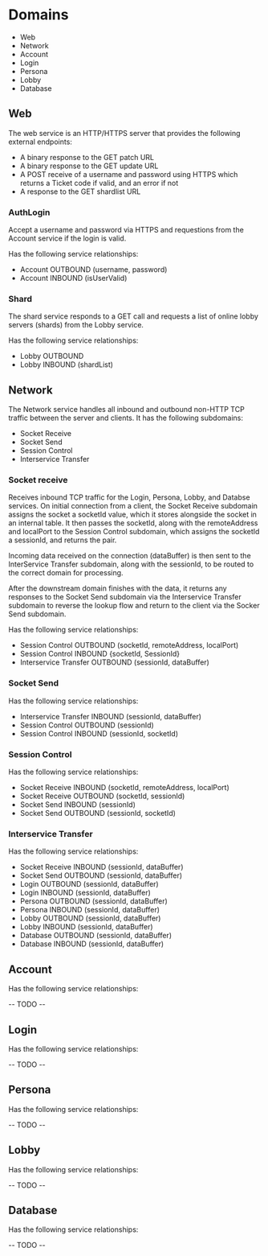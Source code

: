 # Domains

-   Web
-   Network
-   Account
-   Login
-   Persona
-   Lobby
-   Database

## Web

The web service is an HTTP/HTTPS server that provides the following external endpoints:

-   A binary response to the GET patch URL
-   A binary response to the GET update URL
-   A POST receive of a username and password using HTTPS which returns a Ticket code if valid, and an error if not
-   A response to the GET shardlist URL

### AuthLogin

Accept a username and password via HTTPS and requestions from the Account service if the login is valid.

Has the following service relationships:

-   Account OUTBOUND (username, password)
-   Account INBOUND (isUserValid)

### Shard

The shard service responds to a GET call and requests a list of online lobby servers (shards) from the Lobby service.

Has the following service relationships:

-   Lobby OUTBOUND
-   Lobby INBOUND (shardList)

## Network

The Network service handles all inbound and outbound non-HTTP TCP traffic between the server and clients. It has the following subdomains:

-   Socket Receive
-   Socket Send
-   Session Control
-   Interservice Transfer

### Socket receive

Receives inbound TCP traffic for the Login, Persona, Lobby, and Databse services. On initial connection from a client, the Socket Receive subdomain assigns the socket a socketId value, which it stores alongside the socket in an internal table. It then passes the socketId, along with the remoteAddress and localPort to the Session Control subdomain, which assigns the socketId a sessionId, and returns the pair.

Incoming data received on the connection (dataBuffer) is then sent to the InterService Transfer subdomain, along with the sessionId, to be routed to the correct domain for processing.

After the downstream domain finishes with the data, it returns any responses to the Socket Send subdomain via the Interservice Transfer subdomain to reverse the lookup flow and return to the client via the Socker Send subdomain.

Has the following service relationships:

-   Session Control OUTBOUND (socketId, remoteAddress, localPort)
-   Session Control INBOUND {socketId, SessionId}
-   Interservice Transfer OUTBOUND (sessionId, dataBuffer)

### Socket Send

Has the following service relationships:

-   Interservice Transfer INBOUND (sessionId, dataBuffer)
-   Session Control OUTBOUND (sessionId)
-   Session Control INBOUND (sessionId, socketId)

### Session Control

Has the following service relationships:

-   Socket Receive INBOUND (socketId, remoteAddress, localPort)
-   Socket Receive OUTBOUND (socketId, sessionId)
-   Socket Send INBOUND (sessionId)
-   Socket Send OUTBOUND (sessionId, socketId)

### Interservice Transfer

Has the following service relationships:

-   Socket Receive INBOUND (sessionId, dataBuffer)
-   Socket Send OUTBOUND (sessionId, dataBuffer)
-   Login OUTBOUND (sessionId, dataBuffer)
-   Login INBOUND (sessionId, dataBuffer)
-   Persona OUTBOUND (sessionId, dataBuffer)
-   Persona INBOUND (sessionId, dataBuffer)
-   Lobby OUTBOUND (sessionId, dataBuffer)
-   Lobby INBOUND (sessionId, dataBuffer)
-   Database OUTBOUND (sessionId, dataBuffer)
-   Database INBOUND (sessionId, dataBuffer)

## Account

Has the following service relationships:

-- TODO --

## Login

Has the following service relationships:

-- TODO --

## Persona

Has the following service relationships:

-- TODO --

## Lobby

Has the following service relationships:

-- TODO --

## Database

Has the following service relationships:

-- TODO --
